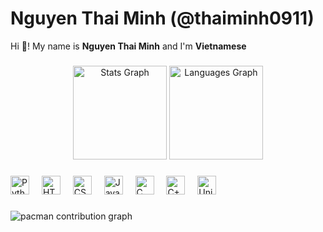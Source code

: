 # Nguyen Thai Minh (@thaiminh0911)
Hi 👋! My name is **Nguyen Thai Minh** and I'm **Vietnamese**

###

<div align="center">
  <img src="https://github-readme-stats.vercel.app/api?username=thaiminh0911&hide_rank=false&show_icons=true&include_all_commits=true&disable_animations=false&locale=en&hide_border=false" height="150" alt="Stats Graph"  />
  <img src="https://github-readme-stats.vercel.app/api/top-langs?username=thaiminh0911&locale=en&hide_title=false&layout=compact&card_width=320&langs_count=7&hide_border=false" height="150" alt="Languages Graph"  />
</div>

###

<div align="left">
  <img src="https://cdn.jsdelivr.net/gh/devicons/devicon/icons/python/python-original.svg" height="30" alt="Python Logo"  />
  <img width="12" />
  <img src="https://cdn.jsdelivr.net/gh/devicons/devicon/icons/html5/html5-original.svg" height="30" alt="HTML5 Logo"  />
  <img width="12" />
  <img src="https://cdn.jsdelivr.net/gh/devicons/devicon/icons/css3/css3-original.svg" height="30" alt="CSS3 Logo"  />
  <img width="12" />
  <img src="https://cdn.jsdelivr.net/gh/devicons/devicon/icons/javascript/javascript-original.svg" height="30" alt="Javascript Logo"  />
  <img width="12" />
  <img src="https://cdn.jsdelivr.net/gh/devicons/devicon/icons/c/c-original.svg" height="30" alt="C Logo"  />
  <img width="12" />
  <img src="https://cdn.jsdelivr.net/gh/devicons/devicon/icons/cplusplus/cplusplus-original.svg" height="30" alt="C++ Logo"  />
  <img width="12" />
  <img src="https://cdn.jsdelivr.net/gh/devicons/devicon/icons/unity/unity-original.svg" height="30" alt="Unity Logo"  />
</div>

###

<div align="left">
</div>

###

<picture>
  <source media="(prefers-color-scheme: dark)" srcset="https://raw.githubusercontent.com/thaiminh0911/thaiminh0911/output/pacman-contribution-graph-dark.svg">
  <source media="(prefers-color-scheme: light)" srcset="https://raw.githubusercontent.com/thaiminh0911/thaiminh0911/output/pacman-contribution-graph.svg">
  <img alt="pacman contribution graph" src="https://raw.githubusercontent.com/thaiminh0911/thaiminh0911/output/pacman-contribution-graph.svg">
</picture>

###

